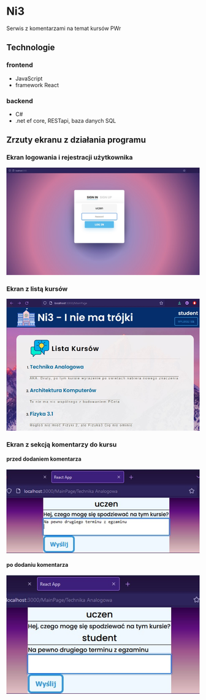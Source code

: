 # Ni3

Serwis z komentarzami na temat kursów PWr

## Technologie

### frontend

- JavaScript
- framework React

### backend

- C#
- .net ef core, RESTapi, baza danych SQL

## Zrzuty ekranu z działania programu

### Ekran logowania i rejestracji użytkownika

![login](./screenshots/login.jpg)

### Ekran z listą kursów

![course_list](./screenshots/course_list.jpg)

### Ekran z sekcją komentarzy do kursu

#### przed dodaniem komentarza

![comment_section](./screenshots/comments_before.jpg)

#### po dodaniu komentarza

![commented_section](./screenshots/comments_after.jpg)